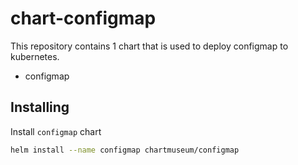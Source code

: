 # chart-configmap

This repository contains 1 chart that is used to deploy configmap to kubernetes.

- configmap

## Installing

Install `configmap` chart

```bash
helm install --name configmap chartmuseum/configmap
```

